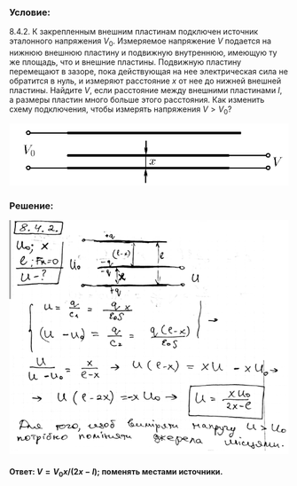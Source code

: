 ###  Условие: 

$8.4.2.$ К закрепленным внешним пластинам подключен источник эталонного напряжения $V_0$. Измеряемое напряжение $V$ подается на нижнюю внешнюю пластину и подвижную внутреннюю, имеющую ту же площадь, что и внешние пластины. Подвижную пластину перемещают в зазоре, пока действующая на нее электрическая сила не обратится в нуль, и измеряют расстояние $x$ от нее до нижней внешней пластины. Найдите $V$, если расстояние между внешними пластинами $l$, а размеры пластин много больше этого расстояния. Как изменить схему подключения, чтобы измерять напряжения $V > V_0$? 

![К задаче $8.4.2$|942x209, 75%](../../img/8.4.2/8.4.2.png)

###  Решение: 

![|648x543, 67%](../../img/8.4.2/1.png) 

####  Ответ: $V = V_0x/(2x − l)$; поменять местами источники. 
